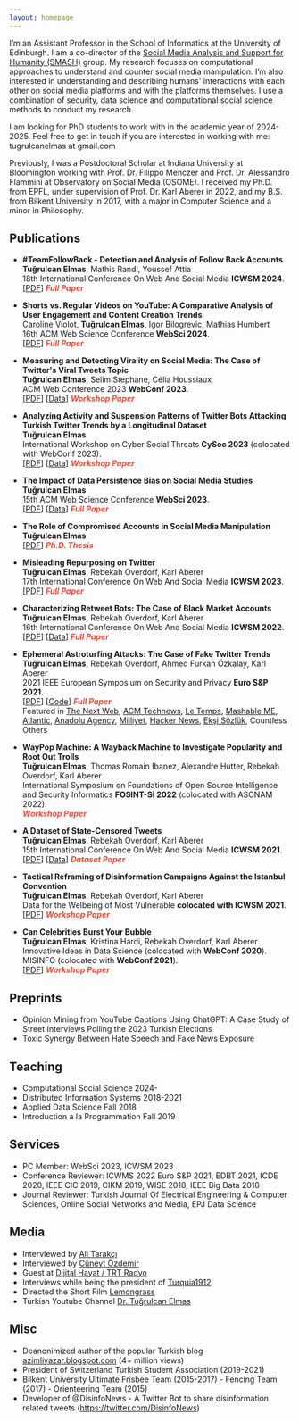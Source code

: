 ```yaml
---
layout: homepage
---
```


I’m an Assistant Professor in the School of Informatics at the University of Edinburgh. I am a co-director of the [Social Media Analysis and Support for Humanity (SMASH)](https://smash.inf.ed.ac.uk) group. My research focuses on computational approaches to understand and counter social media manipulation. I’m also interested in understanding and describing humans' interactions with each other on social media platforms and with the platforms themselves. I use a combination of security, data science and computational social science methods to conduct my research.

I am looking for PhD students to work with in the academic year of 2024-2025. Feel free to get in touch if you are interested in working with me: tugrulcanelmas at gmail.com

Previously, I was a Postdoctoral Scholar at Indiana University at Bloomington working with Prof. Dr. Filippo Menczer and Prof. Dr. Alessandro Flammini at Observatory on Social Media (OSOME). I received my Ph.D. from EPFL, under supervision of Prof. Dr. Karl Aberer in 2022, and my B.S. from Bilkent University in 2017, with a major in Computer Science and a minor in Philosophy.

## Publications

- **#TeamFollowBack - Detection and Analysis of Follow Back Accounts**
  <br>
  **Tuğrulcan Elmas**, Mathis Randl, Youssef Attia
  <br>
  18th International Conference On Web And Social Media **ICWSM 2024**.
  <br>
  [[PDF](https://arxiv.org/abs/2403.15856)] <strong><i style="color:#e74d3c">Full Paper</i></strong>

- **Shorts vs. Regular Videos on YouTube: A Comparative Analysis of User Engagement and Content Creation Trends**
  <br>
  Caroline Violot, **Tuğrulcan Elmas**, Igor Bilogrevic, Mathias Humbert
  <br>
  16th ACM Web Science Conference **WebSci 2024**.
  <br>
  [[PDF](https://arxiv.org/abs/2403.00454)] <strong><i style="color:#e74d3c">Full Paper</i></strong>

- **Measuring and Detecting Virality on Social Media: The Case of Twitter's Viral Tweets Topic**
  <br>
  **Tuğrulcan Elmas**, Selim Stephane, Célia Houssiaux
  <br>
  ACM Web Conference 2023 **WebConf 2023**.
  <br>
  [[PDF](https://arxiv.org/abs/2303.06120)] [[Data](https://github.com/tugrulz/ViralTweets)] <strong><i style="color:#e74d3c">Workshop Paper</i></strong>

- **Analyzing Activity and Suspension Patterns of Twitter Bots Attacking Turkish Twitter Trends by a Longitudinal Dataset**
  <br>
  **Tuğrulcan Elmas**
  <br>
  International Workshop on Cyber Social Threats **CySoc 2023** (colocated with WebConf 2023).
  <br>
  [[PDF](https://arxiv.org/abs/2304.07907)] [[Data](https://github.com/tugrulz/EphemeralAstroturfing)] <strong><i style="color:#e74d3c">Workshop Paper</i></strong>

- **The Impact of Data Persistence Bias on Social Media Studies**
  <br>
  **Tuğrulcan Elmas**
  <br>
  15th ACM Web Science Conference **WebSci 2023**.
  <br>
  [[PDF](https://arxiv.org/pdf/2303.00902)] [[Data](https://github.com/tugrulz/DataPersistenceBias)] <strong><i style="color:#e74d3c">Full Paper</i></strong>

- **The Role of Compromised Accounts in Social Media Manipulation**
  <br>
  **Tuğrulcan Elmas**
  <br>
  [[PDF](https://infoscience.epfl.ch/record/297318/files/EPFL_TH8991.pdf)] <strong><i style="color:#e74d3c">Ph.D. Thesis</i></strong>

- **Misleading Repurposing on Twitter**
  <br>
  **Tuğrulcan Elmas**, Rebekah Overdorf, Karl Aberer
  <br>
  17th International Conference On Web And Social Media **ICWSM 2023**.
  <br>
  [[PDF](https://arxiv.org/abs/2010.10600)] <strong><i style="color:#e74d3c">Full Paper</i></strong>

- **Characterizing Retweet Bots: The Case of Black Market Accounts**
  <br>
  **Tuğrulcan Elmas**, Rebekah Overdorf, Karl Aberer
  <br>
  16th International Conference On Web And Social Media **ICWSM 2022**.
  <br>
  [[PDF](https://arxiv.org/abs/2112.02366)] [[Data](https://github.com/tugrulz/RetweetBots)] <strong><i style="color:#e74d3c">Full Paper</i></strong>

- **Ephemeral Astroturfing Attacks: The Case of Fake Twitter Trends**
  <br>
  **Tuğrulcan Elmas**, Rebekah Overdorf, Ahmed Furkan Özkalay, Karl Aberer
  <br>
  2021 IEEE European Symposium on Security and Privacy **Euro S&P 2021**.
  <br>
  [[PDF](https://arxiv.org/pdf/1910.07783.pdf)] [[Code](https://github.com/tugrulz/EphemeralAstroturfing)] <strong><i style="color:#e74d3c">Full Paper</i></strong>
  <br>
  Featured in [The Next Web](https://thenextweb.com/news/twitter-trending-topics-algorithm-has-vulnerability-hackers-using-ephemeral-astroturfing-attacks), [ACM Technews](https://technews.acm.org/archives.cfm?fo=2021-06-jun/jun-04-2021.html), [Le Temps](https://www.letemps.ch/societe/une-etude-lepfl-indique-20-tendances-twitter-faussees-contenus-ephemeres), [Mashable ME](https://me.mashable.com/tech/14085/turkish-twitter-being-flooded-with-fake-trends-created-by-bots-that-manipulate-algorithms), [Atlantic](https://www.theatlantic.com/technology/archive/2021/09/twitter-should-abolish-trending-topics/620026/), [Anadolu Agency](https://www.aa.com.tr/en/world/half-of-twitter-trending-topics-in-turkey-found-to-be-fake/2269405), [Milliyet](https://www.milliyet.com.tr/yazarlar/savas-onemli/epfl-arastirmasina-gore-turkiye-twitter-gundeminde-yer-alan-trendlerin-yarisi-sahte-6525080), [Hacker News](https://news.ycombinator.com/item?id=27368214), [Ekşi Sözlük](https://eksisozluk.com/2-haziran-2021-twitter-manipulasyon-ifsasi--6937655), Countless Others

- **WayPop Machine: A Wayback Machine to Investigate Popularity and Root Out Trolls**
  <br>
  **Tuğrulcan Elmas**, Thomas Romain Ibanez, Alexandre Hutter, Rebekah Overdorf, Karl Aberer
  <br>
  International Symposium on Foundations of Open Source Intelligence and Security Informatics **FOSINT-SI 2022** (colocated with ASONAM 2022).
  <br>
  <strong><i style="color:#e74d3c">Workshop Paper</i></strong>

- **A Dataset of State-Censored Tweets**
  <br>
  **Tuğrulcan Elmas**, Rebekah Overdorf, Karl Aberer
  <br>
  15th International Conference On Web And Social Media **ICWSM 2021**.
  <br>
  [[PDF](https://arxiv.org/pdf/2101.05919.pdf)] [[Data](https://zenodo.org/record/4439509)] <strong><i style="color:#e74d3c">Dataset Paper</i></strong>

- **Tactical Reframing of Disinformation Campaigns Against the Istanbul Convention**
  <br>
  **Tuğrulcan Elmas**, Rebekah Overdorf, Karl Aberer
  <br>
  Data for the Welbeing of Most Vulnerable **colocated with ICWSM 2021**.
  <br>
  [[PDF](https://arxiv.org/abs/2105.13398)] <strong><i style="color:#e74d3c">Workshop Paper</i></strong>

- **Can Celebrities Burst Your Bubble**
  <br>
  **Tuğrulcan Elmas**, Kristina Hardi, Rebekah Overdorf, Karl Aberer
  <br>
  Innovative Ideas in Data Science (colocated with **WebConf 2020**).
  <br>
  MISINFO (colocated with **WebConf 2021**).
  <br>
  [[PDF](https://arxiv.org/pdf/2003.06857.pdf)] <strong><i style="color:#e74d3c">Workshop Paper</i></strong>

## Preprints
- Opinion Mining from YouTube Captions Using ChatGPT: A Case Study of Street Interviews Polling the 2023 Turkish Elections
- Toxic Synergy Between Hate Speech and Fake News Exposure

## Teaching
- Computational Social Science 2024-
- Distributed Information Systems 2018-2021
- Applied Data Science Fall 2018
- Introduction à la Programmation Fall 2019

## Services
- PC Member: WebSci 2023, ICWSM 2023
- Conference Reviewer: ICWMS 2022 Euro S&P 2021, EDBT 2021, ICDE 2020, IEEE CIC 2019, CIKM 2019, WISE 2018, IEEE Big Data 2018
- Journal Reviewer: Turkish Journal Of Electrical Engineering & Computer Sciences, Online Social Networks and Media, EPJ Data Science

## Media
- Interviewed by [Ali Tarakçı](https://www.youtube.com/watch?v=UDcsgBqcQQ0)
- Interviewed by [Cüneyt Özdemir](https://www.youtube.com/watch?v=mxb-6Vbzz-I)
- Guest at [Dijital Hayat / TRT Radyo](https://www.youtube.com/watch?v=enAC3C_Q-44)
- Interviews while being the president of [Turquia1912](https://www.youtube.com/watch?v=GyJOCltA1Ak&list=PLrrZ8PX0n3IxYN9PcEGmJnGn4nvZypC2-)
- Directed the Short Film [Lemongrass](https://www.youtube.com/watch?v=_vbw9gL60gA)
- Turkish Youtube Channel [Dr. Tuğrulcan Elmas](https://www.youtube.com/@tugrulcan)

## Misc
- Deanonimized author of the popular Turkish blog [azimliyazar.blogspot.com](https://azimliyazar.blogspot.com) (4+ million views)
- President of Switzerland Turkish Student Association (2019-2021)
- Bilkent University Ultimate Frisbee Team (2015-2017) - Fencing Team (2017) - Orienteering Team (2015)
- Developer of @DisinfoNews - A Twitter Bot to share disinformation related tweets (https://twitter.com/DisinfoNews)
